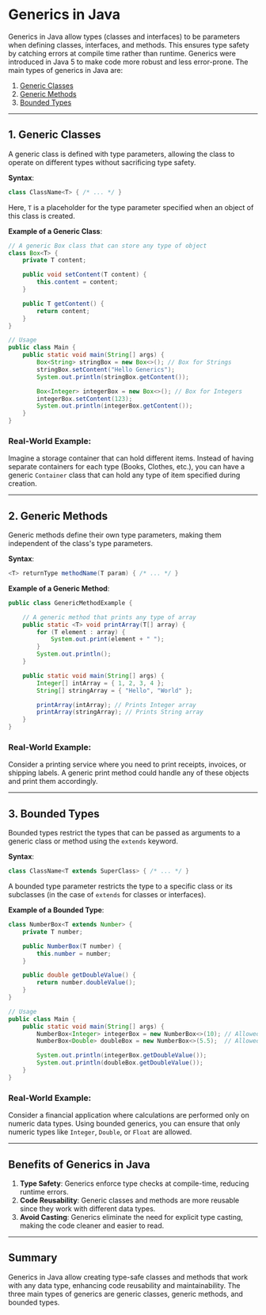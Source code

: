 
# Generics in Java

Generics in Java allow types (classes and interfaces) to be parameters when defining classes, interfaces, and methods. This ensures type safety by catching errors at compile time rather than runtime. Generics were introduced in Java 5 to make code more robust and less error-prone. The main types of generics in Java are:

1. [Generic Classes](#1-generic-classes)
2. [Generic Methods](#2-generic-methods)
3. [Bounded Types](#3-bounded-types)

---

## 1. Generic Classes

A generic class is defined with type parameters, allowing the class to operate on different types without sacrificing type safety.

**Syntax**:
```java
class ClassName<T> { /* ... */ }
```

Here, `T` is a placeholder for the type parameter specified when an object of this class is created.

**Example of a Generic Class**:
```java
// A generic Box class that can store any type of object
class Box<T> {
    private T content;

    public void setContent(T content) {
        this.content = content;
    }

    public T getContent() {
        return content;
    }
}

// Usage
public class Main {
    public static void main(String[] args) {
        Box<String> stringBox = new Box<>(); // Box for Strings
        stringBox.setContent("Hello Generics");
        System.out.println(stringBox.getContent());

        Box<Integer> integerBox = new Box<>(); // Box for Integers
        integerBox.setContent(123);
        System.out.println(integerBox.getContent());
    }
}
```

### Real-World Example:
Imagine a storage container that can hold different items. Instead of having separate containers for each type (Books, Clothes, etc.), you can have a generic `Container` class that can hold any type of item specified during creation.

---

## 2. Generic Methods

Generic methods define their own type parameters, making them independent of the class's type parameters.

**Syntax**:
```java
<T> returnType methodName(T param) { /* ... */ }
```

**Example of a Generic Method**:
```java
public class GenericMethodExample {

    // A generic method that prints any type of array
    public static <T> void printArray(T[] array) {
        for (T element : array) {
            System.out.print(element + " ");
        }
        System.out.println();
    }

    public static void main(String[] args) {
        Integer[] intArray = { 1, 2, 3, 4 };
        String[] stringArray = { "Hello", "World" };

        printArray(intArray); // Prints Integer array
        printArray(stringArray); // Prints String array
    }
}
```

### Real-World Example:
Consider a printing service where you need to print receipts, invoices, or shipping labels. A generic print method could handle any of these objects and print them accordingly.

---

## 3. Bounded Types

Bounded types restrict the types that can be passed as arguments to a generic class or method using the `extends` keyword.

**Syntax**:
```java
class ClassName<T extends SuperClass> { /* ... */ }
```

A bounded type parameter restricts the type to a specific class or its subclasses (in the case of `extends` for classes or interfaces).

**Example of a Bounded Type**:
```java
class NumberBox<T extends Number> {
    private T number;

    public NumberBox(T number) {
        this.number = number;
    }

    public double getDoubleValue() {
        return number.doubleValue();
    }
}

// Usage
public class Main {
    public static void main(String[] args) {
        NumberBox<Integer> integerBox = new NumberBox<>(10); // Allowed, Integer is a subclass of Number
        NumberBox<Double> doubleBox = new NumberBox<>(5.5);  // Allowed, Double is a subclass of Number

        System.out.println(integerBox.getDoubleValue());
        System.out.println(doubleBox.getDoubleValue());
    }
}
```

### Real-World Example:
Consider a financial application where calculations are performed only on numeric data types. Using bounded generics, you can ensure that only numeric types like `Integer`, `Double`, or `Float` are allowed.

---

## Benefits of Generics in Java

1. **Type Safety**: Generics enforce type checks at compile-time, reducing runtime errors.
2. **Code Reusability**: Generic classes and methods are more reusable since they work with different data types.
3. **Avoid Casting**: Generics eliminate the need for explicit type casting, making the code cleaner and easier to read.

---

## Summary

Generics in Java allow creating type-safe classes and methods that work with any data type, enhancing code reusability and maintainability. The three main types of generics are generic classes, generic methods, and bounded types.

